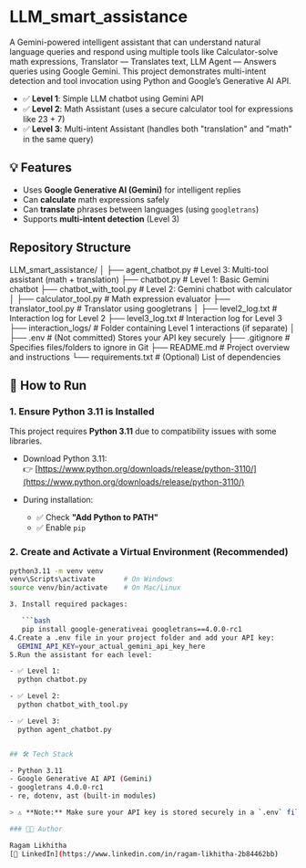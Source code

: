 # LLM_smart_assistance
A Gemini-powered intelligent assistant that can understand natural language queries and respond using multiple tools like Calculator-solve math expressions, Translator — Translates text, LLM Agent — Answers queries using Google Gemini.  This project demonstrates multi-intent detection and tool invocation using Python and Google’s Generative AI API.
- ✅ **Level 1**: Simple LLM chatbot using Gemini API
- ✅ **Level 2**: Math Assistant (uses a secure calculator tool for expressions like 23 + 7)
- ✅ **Level 3**: Multi-intent Assistant (handles both "translation" and "math" in the same query)

## 💡 Features

- Uses **Google Generative AI (Gemini)** for intelligent replies
- Can **calculate** math expressions safely
- Can **translate** phrases between languages (using `googletrans`)
- Supports **multi-intent detection** (Level 3)


## Repository Structure
LLM_smart_assistance/
│
├── agent_chatbot.py         # Level 3: Multi-tool assistant (math + translation)
├── chatbot.py               # Level 1: Basic Gemini chatbot
├── chatbot_with_tool.py     # Level 2: Gemini chatbot with calculator
│
├── calculator_tool.py       # Math expression evaluator
├── translator_tool.py       # Translator using googletrans
│
├── level2_log.txt           # Interaction log for Level 2
├── level3_log.txt           # Interaction log for Level 3
├── interaction_logs/        # Folder containing Level 1 interactions (if separate)
│
├── .env                     # (Not committed) Stores your API key securely
├── .gitignore               # Specifies files/folders to ignore in Git
├── README.md                # Project overview and instructions
└── requirements.txt         # (Optional) List of dependencies

## 🚀 How to Run

### 1. Ensure Python 3.11 is Installed

This project requires **Python 3.11** due to compatibility issues with some libraries.

- Download Python 3.11:  
  👉 [https://www.python.org/downloads/release/python-3110/](https://www.python.org/downloads/release/python-3110/)

- During installation:
  - ✅ Check **"Add Python to PATH"**
  - ✅ Enable `pip`

### 2. Create and Activate a Virtual Environment (Recommended)

```bash
python3.11 -m venv venv
venv\Scripts\activate       # On Windows
source venv/bin/activate    # On Mac/Linux

3. Install required packages:

   ```bash
   pip install google-generativeai googletrans==4.0.0-rc1
4.Create a .env file in your project folder and add your API key:
  GEMINI_API_KEY=your_actual_gemini_api_key_here
5.Run the assistant for each level:

- ✅ Level 1:
  python chatbot.py

- ✅ Level 2:
  python chatbot_with_tool.py

- ✅ Level 3:
  python agent_chatbot.py


## 🛠️ Tech Stack

- Python 3.11
- Google Generative AI API (Gemini)
- googletrans 4.0.0-rc1
- re, dotenv, ast (built-in modules)

> ⚠️ **Note:** Make sure your API key is stored securely in a `.env` file and never shared publicly. Use `.gitignore` to avoid uploading sensitive info.

### 👩‍💻 Author

Ragam Likhitha  
[🔗 LinkedIn](https://www.linkedin.com/in/ragam-likhitha-2b84462bb)




